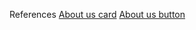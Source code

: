 References
[About us card](https://uiverse.io/MuhammadHasann/fast-badger-70)
[About us button](https://devdojo.com/tailwindcss/buttons)
